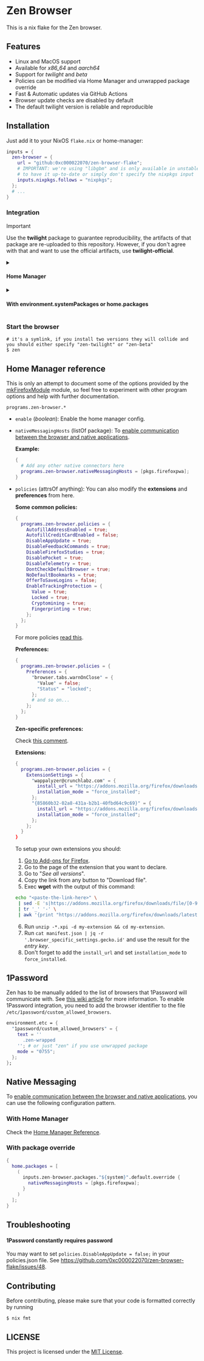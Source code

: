 # Zen Browser

This is a nix flake for the Zen browser.

## Features

- Linux and MacOS support
- Available for _x86_64_ and _aarch64_
- Support for _twilight_ and _beta_
- Policies can be modified via Home Manager and unwrapped package override
- Fast & Automatic updates via GitHub Actions
- Browser update checks are disabled by default
- The default twilight version is reliable and reproducible

## Installation

Just add it to your NixOS `flake.nix` or home-manager:

```nix
inputs = {
  zen-browser = {
    url = "github:0xc000022070/zen-browser-flake";
    # IMPORTANT: we're using "libgbm" and is only available in unstable so ensure
    # to have it up-to-date or simply don't specify the nixpkgs input
    inputs.nixpkgs.follows = "nixpkgs";
  };
  # ...
}
```

### Integration

> [!IMPORTANT]
> Use the **twilight** package to guarantee reproducibility, the artifacts of that package are re-uploaded
> to this repository. However, if you don't agree with that and want to use the official artifacts, use **twilight-official**.

<details>
<summary><h4>Home Manager</h4></summary>

```nix
{
  # home.nix
  imports = [
    inputs.zen-browser.homeModules.beta
    # or inputs.zen-browser.homeModules.twilight
    # or inputs.zen-browser.homeModules.twilight-official
  ];

  programs.zen-browser.enable = true;
}
```

Then build your Home Manager configuration

```shell
$ home-manager switch
```

Check the [Home Manager Reference](#home-manager-reference) and my rice [here](https://github.com/luisnquin/nixos-config/blob/main/home/modules/programs/browser/zen.nix)! :)

</details>

<details>
<summary><h4>With environment.systemPackages or home.packages</h4></summary>

To integrate `Zen Browser` to your NixOS/Home Manager configuration, add the following to your `environment.systemPackages` or `home.packages`:

```nix
# system: only 'x86_64-linux' and 'aarch64-linux' are supported

inputs.zen-browser.packages."${system}".default # beta
inputs.zen-browser.packages."${system}".beta # or "beta-unwrapped"
inputs.zen-browser.packages."${system}".twilight # or "twilight-unwrapped"
# IMPORTANT: this package relies on the twilight release artifacts from the
# official zen repo and no new release is created, the artifacts are replaced
inputs.zen-browser.packages."${system}".twilight-official # or "twilight-official-unwrapped"

# you can even override the package policies
inputs.zen-browser.packages."${system}".default.override {
  policies = {
      DisableAppUpdate = true;
      DisableTelemetry = true;
      # find more options here: https://mozilla.github.io/policy-templates/
  };
}
```

Afterwards you can just build your configuration

```shell
$ sudo nixos-rebuild switch # or home-manager switch
```

</details>

### Start the browser

```shell
# it's a symlink, if you install two versions they will collide and you should either specify "zen-twilight" or "zen-beta"
$ zen
```

## Home Manager reference

This is only an attempt to document some of the options provided by the [mkFirefoxModule](https://github.com/nix-community/home-manager/blob/67f60ebce88a89939fb509f304ac554bcdc5bfa6/modules/programs/firefox/mkFirefoxModule.nix#L207) module, so feel free to
experiment with other program options and help with further documentation.

`programs.zen-browser.*`

- `enable` (_boolean_): Enable the home manager config.

- `nativeMessagingHosts` (listOf package): To [enable communication between the browser and native applications](https://developer.mozilla.org/en-US/docs/Mozilla/Add-ons/WebExtensions/Native_messaging).

  **Example:**

  ```nix
  {
    # Add any other native connectors here
    programs.zen-browser.nativeMessagingHosts = [pkgs.firefoxpwa];
  }
  ```

- `policies` (attrsOf anything): You can also modify the **extensions** and **preferences** from here.

  **Some common policies:**

  ```nix
  {
    programs.zen-browser.policies = {
      AutofillAddressEnabled = true;
      AutofillCreditCardEnabled = false;
      DisableAppUpdate = true;
      DisableFeedbackCommands = true;
      DisableFirefoxStudies = true;
      DisablePocket = true;
      DisableTelemetry = true;
      DontCheckDefaultBrowser = true;
      NoDefaultBookmarks = true;
      OfferToSaveLogins = false;
      EnableTrackingProtection = {
        Value = true;
        Locked = true;
        Cryptomining = true;
        Fingerprinting = true;
      };
    };
  }
  ```

  For more policies [read this](https://mozilla.github.io/policy-templates/).

  **Preferences:**

  ```nix
  {
    programs.zen-browser.policies = {
      Preferences = {
        "browser.tabs.warnOnClose" = {
          "Value" = false;
          "Status" = "locked";
        };
        # and so on...
      };
    };
  }
  ```

  **Zen-specific preferences:**

  Check [this comment](https://github.com/0xc000022070/zen-browser-flake/issues/59#issuecomment-2964607780).

  **Extensions:**

  ```nix
  {
    programs.zen-browser.policies = {
      ExtensionSettings = {
        "wappalyzer@crunchlabz.com" = {
          install_url = "https://addons.mozilla.org/firefox/downloads/latest/wappalyzer/latest.xpi";
          installation_mode = "force_installed";
        };
        "{85860b32-02a8-431a-b2b1-40fbd64c9c69}" = {
          install_url = "https://addons.mozilla.org/firefox/downloads/latest/github-file-icons/latest.xpi";
          installation_mode = "force_installed";
        };
      };
    }
  }
  ```

  To setup your own extensions you should:

   1. [Go to Add-ons for Firefox](https://addons.mozilla.org/en-US/firefox/).
   2. Go to the page of the extension that you want to declare.
   3. Go to "_See all versions_".
   4. Copy the link from any button to "Download file".
   5. Exec **wget** with the output of this command:

     ```bash
     echo "<paste-the-link-here>" \
      | sed -E 's|https://addons.mozilla.org/firefox/downloads/file/[0-9]+/([^/]+)-[^/]+\.xpi|\1|' \
      | tr '_' '-' \
      | awk '{print "https://addons.mozilla.org/firefox/downloads/latest/" $1 "/latest.xpi"}'
     ```

   6. Run `unzip -*.xpi -d my-extension && cd my-extension`.
   7. Run `cat manifest.json | jq -r '.browser_specific_settings.gecko.id'` and use the result
   for the _entry key_.
   8. Don't forget to add the `install_url` and set `installation_mode` to `force_installed`.

## 1Password

Zen has to be manually added to the list of browsers that 1Password will communicate with. See [this wiki article](https://wiki.nixos.org/wiki/1Password) for more information. To enable 1Password integration, you need to add the browser identifier to the file `/etc/1password/custom_allowed_browsers`.

```nix
environment.etc = {
  "1password/custom_allowed_browsers" = {
    text = ''
      .zen-wrapped
    ''; # or just "zen" if you use unwrapped package
    mode = "0755";
  };
};
```

## Native Messaging

To [enable communication between the browser and native applications](https://developer.mozilla.org/en-US/docs/Mozilla/Add-ons/WebExtensions/Native_messaging), you can use the following configuration pattern.

### With Home Manager

Check the [Home Manager Reference](#home-manager-reference).

### With package override

```nix
{
  home.packages = [
    (
      inputs.zen-browser.packages."${system}".default.override {
        nativeMessagingHosts = [pkgs.firefoxpwa];
      }
    )
  ];
}
```

## Troubleshooting

#### 1Password constantly requires password

You may want to set `policies.DisableAppUpdate = false;` in your policies.json file. See <https://github.com/0xc000022070/zen-browser-flake/issues/48>.

## Contributing

Before contributing, please make sure that your code is formatted correctly by running

```shell
$ nix fmt
```

## LICENSE

This project is licensed under the [MIT License](./LICENSE).
